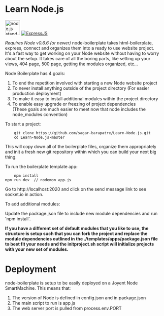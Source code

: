Learn Node.js
==========================
<a href="https://nodejs.org/en/"><img height=48 src="https://github.com/caiogondim/javascript-environments-logos/blob/master/node.js/standard/227x64.png" alt="node.js standard"></a>
[![ExpressJS](https://github.com/MarioTerron/logo-images/blob/master/logos/expressjs.png)](http://expressjs.com///)


*Requires Node v0.6.6 (or newer)*
node-boilerplate takes html-boilerplate, express, connect and organizes them into a ready to use website project. It's a fast way to get working on your Node website without having to worry about the setup. It takes care of all the boring parts, like setting up your views, 404 page, 500 page, getting the modules organized, etc... 

Node Boilerplate has 4 goals:

1. To end the repetition involved with starting a new Node website project
2. To never install anything outside of the project directory (For easier production deployment)
3. To make it easy to install additional modules within the project directory
4. To enable easy upgrade or freezing of project dependencies  
(These goals are much easier to meet now that node includes the node_modules convention)

To start a project:
		
		git clone https://github.com/sagar-barapatre/Learn-Node.js.git
		cd Learn-Node.js-master
		
This will copy down all of the boilerplate files, organize them appropriately and init a fresh new git repository within which you can build your next big thing.


To run the boilerplate template app:

		npm install
    npm run dev  // nodemon app.js

Go to http://localhost:2020 and click on the send message link to see socket.io in action.


To add additional modules:

Update the package.json file to include new module dependencies and run 'npm install'.

**If you have a different set of default modules that you like to use, the structure is setup such that you can fork the project and replace the module dependencies outlined in the ./templates/apps/package.json file to best fit your needs and the initproject.sh script will initialize projects with your new set of modules.**

Deployment
===============

node-boilerplate is setup to be easily deployed on a Joyent Node SmartMachine. This means that:

1. The version of Node is defined in config.json and in package.json
2. The main script to run is app.js
3. The web server port is pulled from process.env.PORT 
